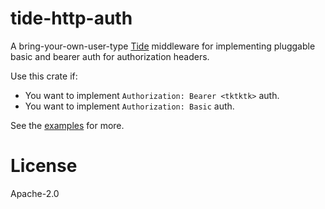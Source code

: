 # tide-http-auth

A bring-your-own-user-type [Tide][ref-tide] middleware for implementing
pluggable basic and bearer auth for authorization headers.

Use this crate if:

- You want to implement `Authorization: Bearer <tktktk>` auth.
- You want to implement `Authorization: Basic` auth.

See the [examples][ref-examples] for more.

# License

Apache-2.0

[ref-tide]: https://github.com/http-rs/tide
[ref-examples]: ./examples/
